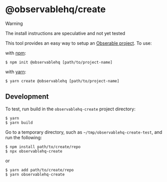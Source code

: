 # @observablehq/create

> [!WARNING]
> The install instructions are speculative and not yet tested

This tool provides an easy way to setup an [Obserable project](https://cli.observablehq.com/).  To use:

with [npm](https://docs.npmjs.com/cli/v10/commands/npm-init):

```
$ npm init @observablehq [path/to/project-name]
```

with [yarn](https://yarnpkg.com):

```
$ yarn create @observablehq [path/to/project-name]
```

## Development

To test, run build in the `observablehq-create` project directory:

```
$ yarn
$ yarn build
```

Go to a temporary directory, such as `~/tmp/observablehq-create-test`, and run the following:

```
$ npm install path/to/create/repo
$ npx observablehq-create
```

or

```
$ yarn add path/to/create/repo
$ yarn observablehq-create
```
